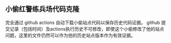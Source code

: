 ## 小偷红警练兵场代码克隆

完全通过 github actions 自动下载小偷站点代码以保存历史代码证据。 github 提交记录（包括时间）及actions执行历史不可修改，即使这个小偷修改了他的站点问题，这里的文件仍然可以作为他的历史站点版本作为有效证据。
